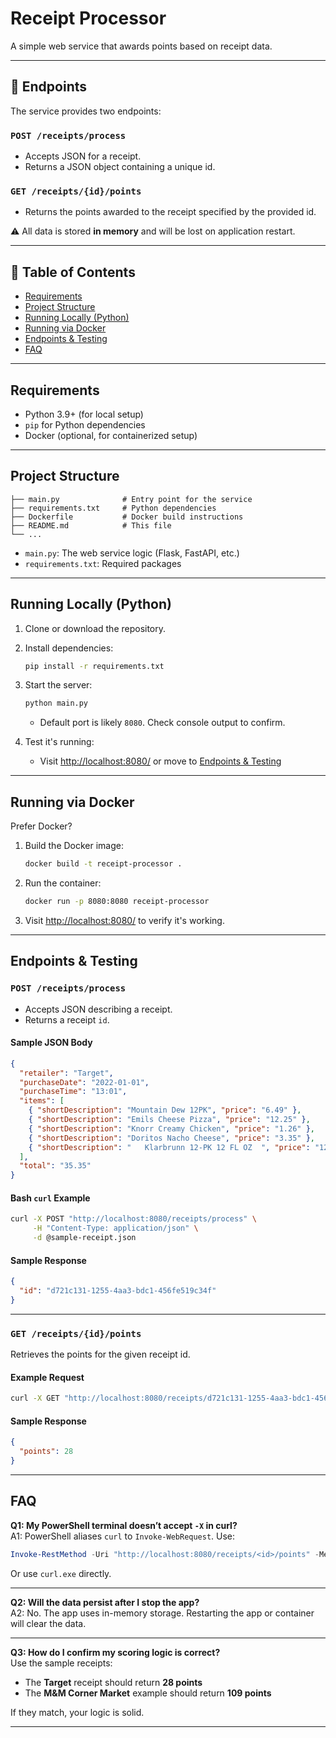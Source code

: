 # Receipt Processor

A simple web service that awards points based on receipt data.

---

## 🔌 Endpoints

The service provides two endpoints:

### `POST /receipts/process`

- Accepts JSON for a receipt.
- Returns a JSON object containing a unique id.

### `GET /receipts/{id}/points`

- Returns the points awarded to the receipt specified by the provided id.

⚠️ All data is stored **in memory** and will be lost on application restart.

---

## 📁 Table of Contents

- [Requirements](#requirements)  
- [Project Structure](#project-structure)  
- [Running Locally (Python)](#running-locally-python)  
- [Running via Docker](#running-via-docker)  
- [Endpoints & Testing](#endpoints--testing)  
- [FAQ](#faq)

---

## Requirements

- Python 3.9+ (for local setup)
- `pip` for Python dependencies
- Docker (optional, for containerized setup)

---

## Project Structure

```
├── main.py              # Entry point for the service  
├── requirements.txt     # Python dependencies  
├── Dockerfile           # Docker build instructions  
├── README.md            # This file  
└── ...
```

- `main.py`: The web service logic (Flask, FastAPI, etc.)
- `requirements.txt`: Required packages

---

## Running Locally (Python)

1. Clone or download the repository.

2. Install dependencies:

   ```bash
   pip install -r requirements.txt
   ```

3. Start the server:

   ```bash
   python main.py
   ```

   - Default port is likely `8080`. Check console output to confirm.

4. Test it's running:

   - Visit [http://localhost:8080/](http://localhost:8080/) or move to [Endpoints & Testing](#📬-endpoints--testing)

---

## Running via Docker

Prefer Docker?

1. Build the Docker image:

   ```bash
   docker build -t receipt-processor .
   ```

2. Run the container:

   ```bash
   docker run -p 8080:8080 receipt-processor
   ```

3. Visit [http://localhost:8080/](http://localhost:8080/) to verify it's working.

---

## Endpoints & Testing

### `POST /receipts/process`

- Accepts JSON describing a receipt.
- Returns a receipt `id`.

#### Sample JSON Body

```json
{
  "retailer": "Target",
  "purchaseDate": "2022-01-01",
  "purchaseTime": "13:01",
  "items": [
    { "shortDescription": "Mountain Dew 12PK", "price": "6.49" },
    { "shortDescription": "Emils Cheese Pizza", "price": "12.25" },
    { "shortDescription": "Knorr Creamy Chicken", "price": "1.26" },
    { "shortDescription": "Doritos Nacho Cheese", "price": "3.35" },
    { "shortDescription": "   Klarbrunn 12-PK 12 FL OZ  ", "price": "12.00" }
  ],
  "total": "35.35"
}
```

#### Bash `curl` Example

```bash
curl -X POST "http://localhost:8080/receipts/process" \
     -H "Content-Type: application/json" \
     -d @sample-receipt.json
```

#### Sample Response

```json
{
  "id": "d721c131-1255-4aa3-bdc1-456fe519c34f"
}
```

---

### `GET /receipts/{id}/points`

Retrieves the points for the given receipt id.

#### Example Request

```bash
curl -X GET "http://localhost:8080/receipts/d721c131-1255-4aa3-bdc1-456fe519c34f/points"
```

#### Sample Response

```json
{
  "points": 28
}
```

---

## FAQ

**Q1: My PowerShell terminal doesn’t accept `-X` in curl?**  
A1: PowerShell aliases `curl` to `Invoke-WebRequest`. Use:

```powershell
Invoke-RestMethod -Uri "http://localhost:8080/receipts/<id>/points" -Method GET
```

Or use `curl.exe` directly.

---

**Q2: Will the data persist after I stop the app?**  
A2: No. The app uses in-memory storage. Restarting the app or container will clear the data.

---

**Q3: How do I confirm my scoring logic is correct?**  
Use the sample receipts:

- The **Target** receipt should return **28 points**
- The **M&M Corner Market** example should return **109 points**

If they match, your logic is solid.

---

